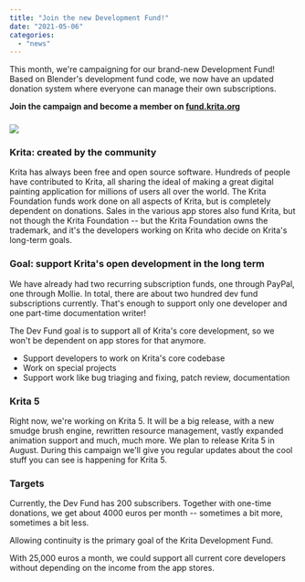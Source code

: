 ```yaml
---
title: "Join the new Development Fund!"
date: "2021-05-06"
categories: 
  - "news"
---
```


This month, we're campaigning for our brand-new Development Fund! Based on Blender's development fund code, we now have an updated donation system where everyone can manage their own subscriptions.

**Join the campaign and become a member on [fund.krita.org](https://fund.krita.org)**

### [![](/images/posts/2021/landing-page-banner.png)](https://fund.krita.org)

### Krita: created by the community

Krita has always been free and open source software. Hundreds of people have contributed to Krita, all sharing the ideal of making a great digital painting application for millions of users all over the world. The Krita Foundation funds work done on all aspects of Krita, but is completely dependent on donations. Sales in the various app stores also fund Krita, but not though the Krita Foundation -- but the Krita Foundation owns the trademark, and it's the developers working on Krita who decide on Krita's long-term goals.

### Goal: support Krita's open development in the long term

We have already had two recurring subscription funds, one through PayPal, one through Mollie. In total, there are about two hundred dev fund subscriptions currently. That's enough to support only one developer and one part-time documentation writer!

The Dev Fund goal is to support all of Krita's core development, so we won't be dependent on app stores for that anymore.

- Support developers to work on Krita's core codebase
- Work on special projects
- Support work like bug triaging and fixing, patch review, documentation

### Krita 5

Right now, we're working on Krita 5. It will be a big release, with a new smudge brush engine, rewritten resource management, vastly expanded animation support and much, much more. We plan to release Krita 5 in August. During this campaign we'll give you regular updates about the cool stuff you can see is happening for Krita 5.

### Targets

Currently, the Dev Fund has 200 subscribers. Together with one-time donations, we get about 4000 euros per month -- sometimes a bit more, sometimes a bit less.

Allowing continuity is the primary goal of the Krita Development Fund.

With 25,000 euros a month, we could support all current core developers without depending on the income from the app stores.
